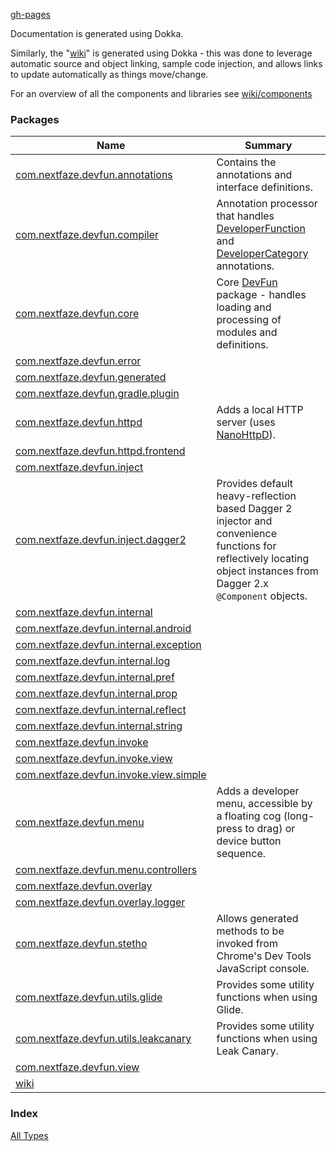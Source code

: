 [gh-pages](./index.md)

Documentation is generated using Dokka.

Similarly, the "[wiki](wiki/)" is generated using Dokka - this was done to leverage automatic source
 and object linking, sample code injection, and allows links to update automatically as things move/change.

For an overview of all the components and libraries see [wiki/components](wiki/-components.html)

### Packages

| Name | Summary |
|---|---|
| [com.nextfaze.devfun.annotations](com.nextfaze.devfun.annotations/index.md) | Contains the annotations and interface definitions. |
| [com.nextfaze.devfun.compiler](com.nextfaze.devfun.compiler/index.md) | Annotation processor that handles [DeveloperFunction](https://nextfaze.github.io/dev-fun/com.nextfaze.devfun.annotations/-developer-function/)  and [DeveloperCategory](https://nextfaze.github.io/dev-fun/com.nextfaze.devfun.annotations/-developer-category/) annotations. |
| [com.nextfaze.devfun.core](com.nextfaze.devfun.core/index.md) | Core [DevFun](https://nextfaze.github.io/dev-fun/com.nextfaze.devfun.core/-dev-fun/) package - handles loading and processing of modules and definitions. |
| [com.nextfaze.devfun.error](com.nextfaze.devfun.error/index.md) |  |
| [com.nextfaze.devfun.generated](com.nextfaze.devfun.generated/index.md) |  |
| [com.nextfaze.devfun.gradle.plugin](com.nextfaze.devfun.gradle.plugin/index.md) |  |
| [com.nextfaze.devfun.httpd](com.nextfaze.devfun.httpd/index.md) | Adds a local HTTP server (uses [NanoHttpD](https://github.com/NanoHttpd/nanohttpd)). |
| [com.nextfaze.devfun.httpd.frontend](com.nextfaze.devfun.httpd.frontend/index.md) |  |
| [com.nextfaze.devfun.inject](com.nextfaze.devfun.inject/index.md) |  |
| [com.nextfaze.devfun.inject.dagger2](com.nextfaze.devfun.inject.dagger2/index.md) | Provides default heavy-reflection based Dagger 2 injector and convenience functions for reflectively  locating object instances from Dagger 2.x `@Component` objects. |
| [com.nextfaze.devfun.internal](com.nextfaze.devfun.internal/index.md) |  |
| [com.nextfaze.devfun.internal.android](com.nextfaze.devfun.internal.android/index.md) |  |
| [com.nextfaze.devfun.internal.exception](com.nextfaze.devfun.internal.exception/index.md) |  |
| [com.nextfaze.devfun.internal.log](com.nextfaze.devfun.internal.log/index.md) |  |
| [com.nextfaze.devfun.internal.pref](com.nextfaze.devfun.internal.pref/index.md) |  |
| [com.nextfaze.devfun.internal.prop](com.nextfaze.devfun.internal.prop/index.md) |  |
| [com.nextfaze.devfun.internal.reflect](com.nextfaze.devfun.internal.reflect/index.md) |  |
| [com.nextfaze.devfun.internal.string](com.nextfaze.devfun.internal.string/index.md) |  |
| [com.nextfaze.devfun.invoke](com.nextfaze.devfun.invoke/index.md) |  |
| [com.nextfaze.devfun.invoke.view](com.nextfaze.devfun.invoke.view/index.md) |  |
| [com.nextfaze.devfun.invoke.view.simple](com.nextfaze.devfun.invoke.view.simple/index.md) |  |
| [com.nextfaze.devfun.menu](com.nextfaze.devfun.menu/index.md) | Adds a developer menu, accessible by a floating cog (long-press to drag) or device button sequence. |
| [com.nextfaze.devfun.menu.controllers](com.nextfaze.devfun.menu.controllers/index.md) |  |
| [com.nextfaze.devfun.overlay](com.nextfaze.devfun.overlay/index.md) |  |
| [com.nextfaze.devfun.overlay.logger](com.nextfaze.devfun.overlay.logger/index.md) |  |
| [com.nextfaze.devfun.stetho](com.nextfaze.devfun.stetho/index.md) | Allows generated methods to be invoked from Chrome's Dev Tools JavaScript console. |
| [com.nextfaze.devfun.utils.glide](com.nextfaze.devfun.utils.glide/index.md) | Provides some utility functions when using Glide. |
| [com.nextfaze.devfun.utils.leakcanary](com.nextfaze.devfun.utils.leakcanary/index.md) | Provides some utility functions when using Leak Canary. |
| [com.nextfaze.devfun.view](com.nextfaze.devfun.view/index.md) |  |
| [wiki](wiki/index.md) |  |

### Index

[All Types](alltypes/index.md)
